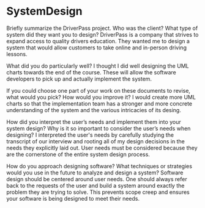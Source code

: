 # SystemDesign

Briefly summarize the DriverPass project. Who was the client? What type of system did they want you to design?
DriverPass is a company that strives to expand access to quality drivers education. They wanted me to design a system that would allow customers to take online and in-person driving lessons. 

What did you do particularly well?
I thought I did well designing the UML charts towards the end of the course. These will allow the software developers to pick up and actually implement the system. 

If you could choose one part of your work on these documents to revise, what would you pick? How would you improve it?
I would create more UML charts so that the implementation team has a stronger and more concrete understanding of the system and the various intricacies of its desing.

How did you interpret the user’s needs and implement them into your system design? Why is it so important to consider the user’s needs when designing?
I interpreted the user's needs by carefully studying the transcript of our interview and rooting all of my design decisions in the needs they explicitly laid out. User needs must be considered because they are the cornerstone of the entire system design process. 

How do you approach designing software? What techniques or strategies would you use in the future to analyze and design a system?
Software design should be centered around user needs. One should always refer back to the requests of the user and build a system around exactly the problem they are trying to solve. This prevents scope creep and ensures your software is being designed to meet their needs. 

